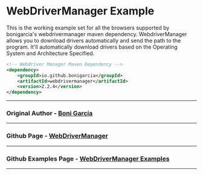 # WebDriverManager Example


This is the working example set for all the browsers supported by bonigarcia's webdrivermanager maven dependency. WebdriverManager allows you to download drivers automatically and send the path to the program. It'll automatically download drivers based on the Operating System and Architecture Specified.

```xml
<!-- Webdriver Manager Maven Dependency -->
<dependency>
	<groupId>io.github.bonigarcia</groupId>
	<artifactId>webdrivermanager</artifactId>
	<version>2.2.4</version>
</dependency>
```
---
### Original Author - [Boni García](https://github.com/bonigarcia)
---
### Github Page - [WebDriverManager](https://github.com/bonigarcia/webdrivermanager)
---
### Github Examples Page - [WebDriverManager Examples](https://github.com/bonigarcia/webdrivermanager-examples)
---